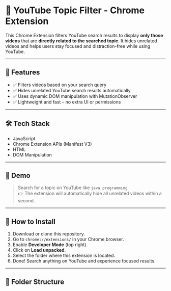 # 🎯 YouTube Topic Filter - Chrome Extension

This Chrome Extension filters YouTube search results to display **only those videos** that are **directly related to the searched topic**. It hides unrelated videos and helps users stay focused and distraction-free while using YouTube.

---

## 🚀 Features

- ✅ Filters videos based on your search query
- ✅ Hides unrelated YouTube search results automatically
- ✅ Uses dynamic DOM manipulation with MutationObserver
- ✅ Lightweight and fast – no extra UI or permissions

---

## 🛠️ Tech Stack

- JavaScript
- Chrome Extension APIs (Manifest V3)
- HTML
- DOM Manipulation

---

## 📸 Demo

> Search for a topic on YouTube like `java programming`  
> 👉 The extension will automatically hide all unrelated videos within a second.

---

## 🧩 How to Install

1. Download or clone this repository.
2. Go to `chrome://extensions/` in your Chrome browser.
3. Enable **Developer Mode** (top right).
4. Click on **Load unpacked**.
5. Select the folder where this extension is located.
6. Done! Search anything on YouTube and experience focused results.

---

## 📁 Folder Structure


